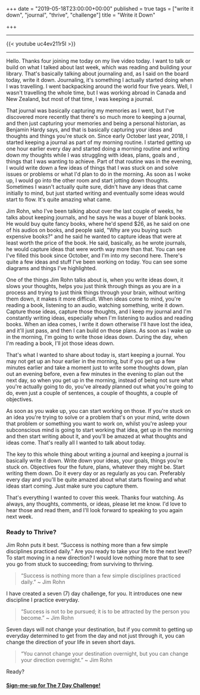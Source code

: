 +++
date = "2019-05-18T23:00:00+00:00"
published = true
tags = ["write it down", "journal", "thrive", "challenge"]
title = "Write it Down"

+++
***

{{< youtube uc4ev211r5I >}}

***

Hello. Thanks four joining me today on my live video today. I want to talk or build on what I talked about last week, which was reading and building your library. That's basically talking about journaling and, as I said on the board today, write it down. Journaling, it's something I actually started doing when I was travelling. I went backpacking around the world four five years. Well, I wasn't travelling the whole time, but I was working abroad in Canada and New Zealand, but most of that time, I was keeping a journal.

That journal was basically capturing my memories as I went, but I've discovered more recently that there's so much more to keeping a journal, and then just capturing your memories and being a personal historian, as Benjamin Hardy says, and that is basically capturing your ideas and thoughts and things you're stuck on. Since early October last year, 2018, I started keeping a journal as part of my morning routine. I started getting up one hour earlier every day and started doing a morning routine and writing down my thoughts while I was struggling with ideas, plans, goals and , things that I was wanting to achieve.
Part of that routine was in the evening, I would write down a few ideas of things that I was stuck on and solve issues or problems or what I'd plan to do in the morning. As soon as I woke up, I would go into the other room and start jotting down thoughts. Sometimes I wasn't actually quite sure, didn't have any ideas that came initially to mind, but just started writing and eventually some ideas would start to flow. It's quite amazing what came.

Jim Rohn, who I've been talking about over the last couple of weeks, he talks about keeping journals, and he says he was a buyer of blank books. He would buy quite fancy books, where he'd spend $26, as he said on one of his audios on books, and people said, "Why are you buying such expensive books?" and he said he wanted to capture ideas that were at least worth the price of the book. He said, basically, as he wrote journals, he would capture ideas that were worth way more than that. You can see I've filled this book since October, and I'm into my second here. There's quite a few ideas and stuff I've been working on today. You can see some diagrams and things I've highlighted.

One of the things Jim Rohn talks about is, when you write ideas down, it slows your thoughts, helps you just think through things as you are in a process and trying to just think things through your brain, without writing them down, it makes it more difficult. When ideas come to mind, you're reading a book, listening to an audio, watching something, write it down. Capture those ideas, capture those thoughts, and I keep my journal and I'm constantly writing ideas, especially when I'm listening to audios and reading books. When an idea comes, I write it down otherwise I'll have lost the idea, and it'll just pass, and then I can build on those plans. As soon as I wake up in the morning, I'm going to write those ideas down. During the day, when I'm reading a book, I'll jot those ideas down.

That's what I wanted to share about today is, start keeping a journal. You may not get up an hour earlier in the morning, but if you get up a few minutes earlier and take a moment just to write some thoughts down, plan out an evening before, even a few minutes in the evening to plan out the next day, so when you get up in the morning, instead of being not sure what you're actually going to do, you've already planned out what you're going to do, even just a couple of sentences, a couple of thoughts, a couple of objectives.

As soon as you wake up, you can start working on those. If you're stuck on an idea you're trying to solve or a problem that's on your mind, write down that problem or something you want to work on, whilst you're asleep your subconscious mind is going to start working that idea, get up in the morning and then start writing about it, and you'll be amazed at what thoughts and ideas come. That's really all I wanted to talk about today.

The key to this whole thing about writing a journal and keeping a journal is basically write it down. Write down your ideas, your goals, things you're stuck on. Objectives four the future, plans, whatever they might be. Start writing them down. Do it every day or as regularly as you can. Preferably every day and you'll be quite amazed about what starts flowing and what ideas start coming. Just make sure you capture them.

That's everything I wanted to cover this week. Thanks four watching. As always, any thoughts, comments, or ideas, please let me know. I'd love to hear those and read them, and I'll look forward to speaking to you again next week.



### Ready to Thrive?

Jim Rohn puts it best. “Success is nothing more than a few simple disciplines practiced daily.” Are you ready to take your life to the next level? To start moving in a new direction? I would love nothing more that to see you go from stuck to succeeding; from surviving to thriving.

> “Success is nothing more than a few simple disciplines practiced daily.” ~ Jim Rohn

I have created a seven (7) day challenge, for you. It introduces one new discipline I practice everyday.

> “Success is not to be pursued; it is to be attracted by the person you become.” ~ Jim Rohn

Seven days will not change your destination, but if you commit to getting up everyday determined to get from the day and not just through it, you can change the direction of your life in seven short days.

> “You cannot change your destination overnight, but you can change your direction overnight.” ~ Jim Rohn

Ready?


#### [Sign-me-up for The 7 Day Challenge!](https://fearextinguishers.com/)
